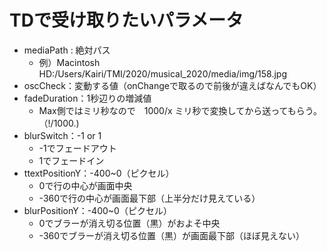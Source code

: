 # TDで受け取りたいパラメータ



- mediaPath : 絶対パス
  - 例）Macintosh HD:/Users/Kairi/TMI/2020/musical_2020/media/img/158.jpg
- oscCheck：変動する値（onChangeで取るので前後が違えばなんでもOK）
- fadeDuration：1秒辺りの増減値
  - Max側ではミリ秒なので　1000/x ミリ秒で変換してから送ってもらう。（!/1000.)
- blurSwitch：-1 or 1
  - -1でフェードアウト
  - 1でフェードイン
- ttextPositionY：-400~0（ピクセル）
  - 0で行の中心が画面中央
  - -360で行の中心が画面最下部（上半分だけ見えている）
- blurPositionY：-400~0（ピクセル）
  - 0でブラーが消え切る位置（黒）がおよそ中央
  - -360でブラーが消え切る位置（黒）が画面最下部（ほぼ見えない）